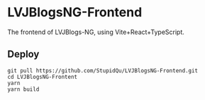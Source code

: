 # LVJBlogsNG-Frontend

The frontend of LVJBlogs-NG, using Vite+React+TypeScript.

## Deploy

```
git pull https://github.com/StupidQu/LVJBlogsNG-Frontend.git
cd LVJBlogsNG-Frontent
yarn
yarn build
```
